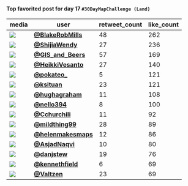 #### Top favorited post for day 17 `#30DayMapChallenge (Land)`
| media                                                                                         | user                                                                                 |   retweet_count |   like_count |
|-----------------------------------------------------------------------------------------------|--------------------------------------------------------------------------------------|-----------------|--------------|
| ![](https://pbs.twimg.com/media/FEbHBiuXEAYDSlg.jpg)                                          | **[@BlakeRobMills](https://twitter.com/BlakeRobMills/status/1461074670539657221)**   |              48 |          262 |
| ![](https://pbs.twimg.com/media/FEW7RlTVIAcbvaT.jpg)                                          | **[@ShijiaWendy](https://twitter.com/ShijiaWendy/status/1460780466416459789)**       |              27 |          236 |
| ![](https://pbs.twimg.com/media/FEa3198XoAUmYFT.jpg)                                          | **[@GIS_and_Beers](https://twitter.com/GIS_and_Beers/status/1461059384981786627)**   |              57 |          169 |
| ![](https://pbs.twimg.com/media/FEYx651X0AMXnZt.jpg)                                          | **[@HeikkiVesanto](https://twitter.com/HeikkiVesanto/status/1460910191021592579)**   |              27 |          140 |
| ![](https://pbs.twimg.com/media/FEVJbaoXEAgQRma.jpg)                                          | **[@pokateo_](https://twitter.com/pokateo_/status/1460955888013950979)**             |               5 |          121 |
| ![](https://pbs.twimg.com/media/FEVSS8bXsAUYvKj.jpg)                                          | **[@ksituan](https://twitter.com/ksituan/status/1460991869454675968)**               |              23 |          121 |
| ![](https://pbs.twimg.com/ext_tw_video_thumb/1461005486891880452/pu/img/fUtdPZ7lGk20MRti.jpg) | **[@hughagraham](https://twitter.com/hughagraham/status/1461006331045892106)**       |              11 |          108 |
| ![](https://pbs.twimg.com/media/FEWgJ9UXIAgM0dT.jpg)                                          | **[@nello394](https://twitter.com/nello394/status/1460882649631928330)**             |               8 |          100 |
| ![](https://pbs.twimg.com/media/FEaFxHSX0AEdeJ1.jpg)                                          | **[@Cchurchili](https://twitter.com/Cchurchili/status/1461002219562708994)**         |              11 |           92 |
| ![](https://pbs.twimg.com/tweet_video_thumb/FEZCuRvXoAIYEhK.jpg)                              | **[@mildthing99](https://twitter.com/mildthing99/status/1460928768923549702)**       |              28 |           89 |
| ![](https://pbs.twimg.com/media/FEZyoBtWUAsJO2M.jpg)                                          | **[@helenmakesmaps](https://twitter.com/helenmakesmaps/status/1460981196008079366)** |              12 |           86 |
| ![](https://pbs.twimg.com/media/FEYn8oXXMAQcaUX.jpg)                                          | **[@AsjadNaqvi](https://twitter.com/AsjadNaqvi/status/1460899916499333125)**         |              10 |           80 |
| ![](https://pbs.twimg.com/media/FEbYf9QVEAAWBBS.jpg)                                          | **[@danjstew](https://twitter.com/danjstew/status/1461093831156375552)**             |              19 |           76 |
| ![](https://pbs.twimg.com/media/FEZqyuyVUAAKDTD.jpg)                                          | **[@kennethfield](https://twitter.com/kennethfield/status/1460972551589359629)**     |               6 |           69 |
| ![](https://pbs.twimg.com/media/FEbEDXIWQA8Ycv_.jpg)                                          | **[@Valtzen](https://twitter.com/Valtzen/status/1461072535576104962)**               |              23 |           69 |
 
